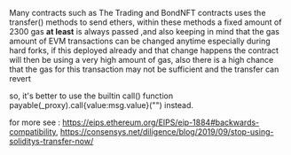 Many contracts such as The Trading and BondNFT contracts uses the transfer() methods to send ethers, within these methods a fixed amount of 2300 gas **at least** is always passed ,and also keeping in mind that the gas amount of EVM transactions can be changed anytime especially during hard forks, if this deployed already and that change happens the contract will then be using a very high amount of gas, also there is a high chance that the gas for this transaction may not be sufficient and the transfer can revert

so, it's better to use the builtin call() function  payable(_proxy).call{value:msg.value}("") instead.

for more see : https://eips.ethereum.org/EIPS/eip-1884#backwards-compatibility, https://consensys.net/diligence/blog/2019/09/stop-using-soliditys-transfer-now/